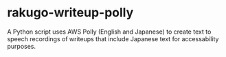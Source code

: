 # rakugo-writeup-polly
A Python script uses AWS Polly (English and Japanese) to create text to speech recordings of writeups that include Japanese text for accessability purposes.
